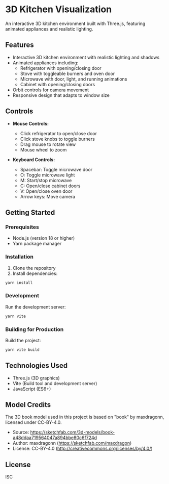 # 3D Kitchen Visualization

An interactive 3D kitchen environment built with Three.js, featuring animated appliances and realistic lighting.

## Features

- Interactive 3D kitchen environment with realistic lighting and shadows
- Animated appliances including:
  - Refrigerator with opening/closing door
  - Stove with toggleable burners and oven door
  - Microwave with door, light, and running animations
  - Cabinet with opening/closing doors
- Orbit controls for camera movement
- Responsive design that adapts to window size

## Controls

- **Mouse Controls:**
  - Click refrigerator to open/close door
  - Click stove knobs to toggle burners
  - Drag mouse to rotate view
  - Mouse wheel to zoom

- **Keyboard Controls:**
  - Spacebar: Toggle microwave door
  - O: Toggle microwave light
  - M: Start/stop microwave
  - C: Open/close cabinet doors
  - V: Open/close oven door
  - Arrow keys: Move camera

## Getting Started

### Prerequisites

- Node.js (version 18 or higher)
- Yarn package manager

### Installation

1. Clone the repository
2. Install dependencies:
```bash
yarn install
```

### Development

Run the development server:
```bash
yarn vite
```

### Building for Production

Build the project:
```bash
yarn vite build
```

## Technologies Used

- Three.js (3D graphics)
- Vite (Build tool and development server)
- JavaScript (ES6+)

## Model Credits

The 3D book model used in this project is based on "book" by maxdragonn, licensed under CC-BY-4.0.
- Source: https://sketchfab.com/3d-models/book-a48ddaa719564047a894bbe80c6f724d
- Author: maxdragonn (https://sketchfab.com/maxdragon)
- License: CC-BY-4.0 (http://creativecommons.org/licenses/by/4.0/)

## License

ISC
